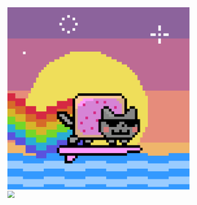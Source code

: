 <img src="https://github.com/mickey-pham/mickey-pham/blob/main/nyan%20surf.gif" width="411"/>
<div align="left">
	<a href="https://discord.com/users/993599033371279360"><img src="https://lanyard.kyrie25.dev/api/993599033371279360?imgStyle=circle" /></a>  

